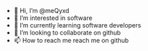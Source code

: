 - 👋 Hi, I’m @meQyxd
- 👀 I’m interested in software
- 🌱 I’m currently learning software developers
- 💞️ I’m looking to collaborate on github
- 📫 How to reach me reach me on github

<!---
meQyxd/meQyxd is a ✨ special ✨ repository because its `README.md` (this file) appears on your GitHub profile.
You can click the Preview link to take a look at your changes.
--->
